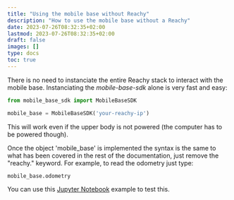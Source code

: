```yaml
---
title: "Using the mobile base without Reachy"
description: "How to use the mobile base without a Reachy"
date: 2023-07-26T08:32:35+02:00
lastmod: 2023-07-26T08:32:35+02:00
draft: false
images: []
type: docs
toc: true
---
```


There is no need to instanciate the entire Reachy stack to interact with the mobile base. 
Instanciating the *mobile-base-sdk* alone is very fast and easy:
```python
from mobile_base_sdk import MobileBaseSDK

mobile_base = MobileBaseSDK('your-reachy-ip')
```
This will work even if the upper body is not powered (the computer has to be powered though).

Once the object 'mobile_base' is implemented the syntax is the same to what has been covered in the rest of the documentation, just remove the "reachy." keyword. For example, to read the odometry just type:

```python
mobile_base.odometry
```

You can use this [Jupyter Notebook](https://github.com/pollen-robotics/mobile-base-sdk/blob/main/mobile_base_sdk/examples/notebooks/getting-started.ipynb) example to test this.
